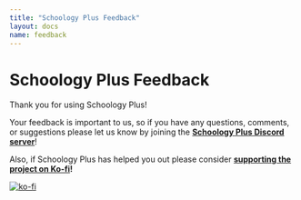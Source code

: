 ```yaml
---
title: "Schoology Plus Feedback"
layout: docs
name: feedback
---
```


# Schoology Plus Feedback

Thank you for using Schoology Plus!

Your feedback is important to us, so if you have any questions, comments, or suggestions please let us know by joining the **[Schoology Plus Discord server](https://discord.schoologypl.us)**!

Also, if Schoology Plus has helped you out please consider **[supporting the project on Ko-fi](https://ko-fi.com/P5P2YTW3H)!**

[![ko-fi](https://ko-fi.com/img/githubbutton_sm.svg)](https://ko-fi.com/P5P2YTW3H)
